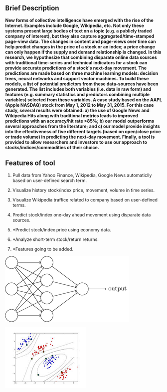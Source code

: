 ## Brief Description

**New forms of collective intelligence have emerged with the rise of the Internet. Examples include Google, Wikipedia, etc. Not only these systems present large bodies of text on a topic (e.g. a publicly traded company of interest), but they also capture aggregated/time-stamped page-view data. The changes in content and page-views over time can help predict changes in the price of a stock or an index; a price change can only happen if the supply and demand relationship is changed. In this research, we hypothesize that combining disparate online data sources with traditional time-series and technical indicators for a stock can provide accurate predictions of a stock's next-day movement. The predictions are made based on three machine learning models: decision trees, neural networks and support vector machines. To build these models, a list of potential predictors from these data-sources have been generated. The list includes both variables (i.e. data in raw form) and features (e.g. summary statistics and predictors combining multiple variables) selected from these variables. A case study based on the AAPL (Apple NASDAQ) stock from May 1, 2012 to May 31, 2015. For this case study, several results were obtained: a) the use of Google News and Wikipedia Hits along with traditional metrics leads to improved predictions with an accuracy/hit rate >85%; b) our model outperforms several approaches from the literature; and c) our model provide insights into the effectiveness of five different targets (based on open/close price or trade volume) in predicting the next-day movement. Finally, a tool is provided to allow researchers and investors to use our approach to stocks/indices/commodities of their choice.**

## Features of tool

1. Pull data from Yahoo Finance, Wikipedia, Google News automaticlly based on user-defined search term.

2. Visualize history stock/index price, movement, volume in time series.

3. Visualize Wikipedia traffice related to company based on user-defined terms.

4. Predict stock/index one-day ahead movement using disparate data sources.

5. *Predict stock/index price using economy data.

6. *Analyze short-term stock/return returns.

7. *Features going to be added.


![Alt](/nn.png "nn")

![Alt](/svm.png "svm")